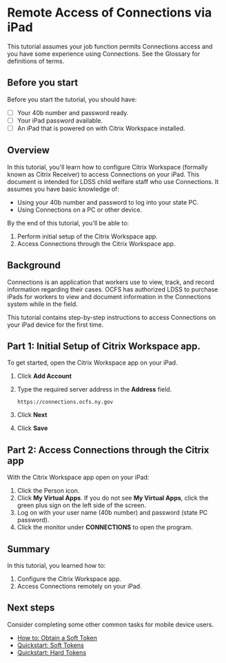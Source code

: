 # Remote Access of Connections via iPad

This tutorial assumes your job function permits Connections access and you have some experience using Connections. See the Glossary for definitions of terms.

## Before you start
Before you start the tutorial, you should have:

 - [ ] Your 40b number and password ready.
 - [ ] Your iPad password available.
 - [ ] An iPad that is powered on with Citrix Workspace installed.

## Overview
In this tutorial, you'll learn how to configure Citrix Workspace (formally known as Citrix Receiver) to access Connections on your iPad. This document is intended for LDSS child welfare staff who use Connections. It assumes you have basic knowledge of:

 - Using your 40b number and password to log into your state PC. 
 - Using Connections on a PC or other device.

By the end of this tutorial, you'll be able to:
 1. Perform initial setup of the Citrix Workspace app.
 2. Access Connections through the Citrix Workspace app.

## Background
Connections is an application that workers use to view, track, and record information regarding their cases. OCFS has authorized LDSS to purchase iPads for workers to view and document information in the Connections system while in the field. 

This tutorial contains step-by-step instructions to access Connections on your iPad device for the first time.

## Part 1: Initial Setup of Citrix Workspace app.
To get started, open the Citrix Workspace app on your iPad.

 1. Click **Add Account**
 2. Type the required server address in the **Address** field.

	    https://connections.ocfs.ny.gov
3. Click **Next**
4. Click **Save**  

## Part 2: Access Connections through the Citrix app
With the Citrix Workspace app open on your iPad:

1. Click the Person icon. 
2. Click **My Virtual Apps**. If you do not see **My Virtual Apps**, click the green plus sign on the left side of the screen.
3. Log on with your user name (40b number) and password (state PC password).
4. Click the monitor under **CONNECTIONS** to open the program.


## Summary
In this tutorial, you learned how to:
 1. Configure the Citrix Workspace app. 
 2. Access Connections remotely on your iPad.

## Next steps
Consider completing some other common tasks for mobile device users.
- [How to: Obtain a Soft Token](https://github.com/amandax53/knowledgebase/blob/main/howtos/HTobtainsofttoken.md)
- [Quickstart: Soft Tokens](https://github.com/amandax53/knowledgebase/blob/main/quickstarts/QSsofttokens.md)
- [Quickstart: Hard Tokens](https://github.com/amandax53/knowledgebase/blob/main/quickstarts/QShardtokens.md)

